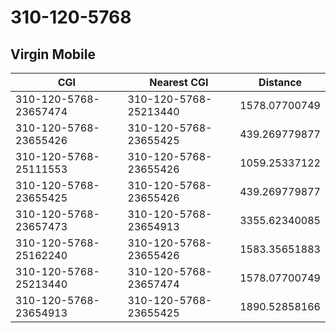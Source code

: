 # 310-120-5768
## Virgin Mobile


| CGI | Nearest CGI | Distance |
|-----|-------------|----------|
| 310-120-5768-23657474 | 310-120-5768-25213440 | 1578.07700749 |
| 310-120-5768-23655426 | 310-120-5768-23655425 | 439.269779877 |
| 310-120-5768-25111553 | 310-120-5768-23655426 | 1059.25337122 |
| 310-120-5768-23655425 | 310-120-5768-23655426 | 439.269779877 |
| 310-120-5768-23657473 | 310-120-5768-23654913 | 3355.62340085 |
| 310-120-5768-25162240 | 310-120-5768-23655426 | 1583.35651883 |
| 310-120-5768-25213440 | 310-120-5768-23657474 | 1578.07700749 |
| 310-120-5768-23654913 | 310-120-5768-23655425 | 1890.52858166 |
